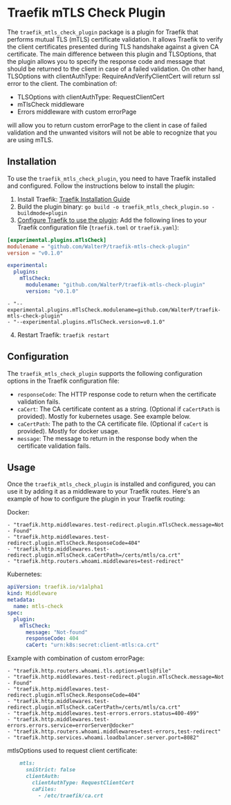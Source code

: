 # Traefik mTLS Check Plugin




The `traefik_mtls_check_plugin` package is a plugin for Traefik that performs mutual TLS (mTLS) certificate validation. It allows Traefik to verify the client certificates presented during TLS handshake against a given CA certificate. The main difference between this plugin and TLSOptions, that the plugin allows you to specify the response code and message that should be returned to the client in case of a failed validation.
On other hand, TLSOptions with clientAuthType: RequireAndVerifyClientCert will return ssl error to the client.
The combination of:
- TLSOptions with clientAuthType: RequestClientCert
- mTlsCheck middleware
- Errors middleware with custom errorPage

will allow you to return custom errorPage to the client in case of failed validation and the unwanted visitors will not be able to recognize that you are using mTLS.

## Installation

To use the `traefik_mtls_check_plugin`, you need to have Traefik installed and configured. Follow the instructions below to install the plugin:

1. Install Traefik: [Traefik Installation Guide](https://doc.traefik.io/traefik/getting-started/install-traefik/)
2. Build the plugin binary: `go build -o traefik_mtls_check_plugin.so -buildmode=plugin`
3. [Configure Traefik to use the plugin](https://plugins.traefik.io/install): Add the following lines to your Traefik configuration file (`traefik.toml` or `traefik.yaml`):


```toml
[experimental.plugins.mTlsCheck]
modulename = "github.com/WalterP/traefik-mtls-check-plugin"
version = "v0.1.0"
```

```yaml
experimental:
  plugins:
    mTlsCheck:
      modulename: "github.com/WalterP/traefik-mtls-check-plugin"
      version: "v0.1.0"
```

```cli
- "--experimental.plugins.mTlsCheck.modulename=github.com/WalterP/traefik-mtls-check-plugin"
- "--experimental.plugins.mTlsCheck.version=v0.1.0"
```

4. Restart Traefik: `traefik restart`

## Configuration

The `traefik_mtls_check_plugin` supports the following configuration options in the Traefik configuration file:


- `responseCode`: The HTTP response code to return when the certificate validation fails.
- `caCert`: The CA certificate content as a string. (Optional if `caCertPath` is provided). Mostly for kubernetes usage. See example below.
- `caCertPath`: The path to the CA certificate file. (Optional if `caCert` is provided). Mostly for docker usage.
- `message`: The message to return in the response body when the certificate validation fails.

## Usage

Once the `traefik_mtls_check_plugin` is installed and configured, you can use it by adding it as a middleware to your Traefik routes. Here's an example of how to configure the plugin in your Traefik routing:


Docker:

```labels
- "traefik.http.middlewares.test-redirect.plugin.mTlsCheck.message=Not - Found"
- "traefik.http.middlewares.test-redirect.plugin.mTlsCheck.ResponseCode=404"
- "traefik.http.middlewares.test-redirect.plugin.mTlsCheck.caCertPath=/certs/mtls/ca.crt"
- "traefik.http.routers.whoami.middlewares=test-redirect"

```

Kubernetes:

```yaml
apiVersion: traefik.io/v1alpha1
kind: Middleware
metadata:
  name: mtls-check
spec:
  plugin:
    mTlsCheck:
      message: "Not-found"
      responseCode: 404
      caCert: "urn:k8s:secret:client-mtls:ca.crt"
```

Example with combination of custom errorPage:

```dockerlabels
- "traefik.http.routers.whoami.tls.options=mtls@file"
- "traefik.http.middlewares.test-redirect.plugin.mTlsCheck.message=Not - Found"
- "traefik.http.middlewares.test-redirect.plugin.mTlsCheck.ResponseCode=404"
- "traefik.http.middlewares.test-redirect.plugin.mTlsCheck.caCertPath=/certs/mtls/ca.crt"
- "traefik.http.middlewares.test-errors.errors.status=400-499"
- "traefik.http.middlewares.test-errors.errors.service=errorServer@docker"
- "traefik.http.routers.whoami.middlewares=test-errors,test-redirect"
- "traefik.http.services.whoami.loadbalancer.server.port=8082"
```

mtlsOptions used to request client certificate:
```markdown
    mtls:
      sniStrict: false
      clientAuth:
        clientAuthType: RequestClientCert
        caFiles:
          - /etc/traefik/ca.crt
```
